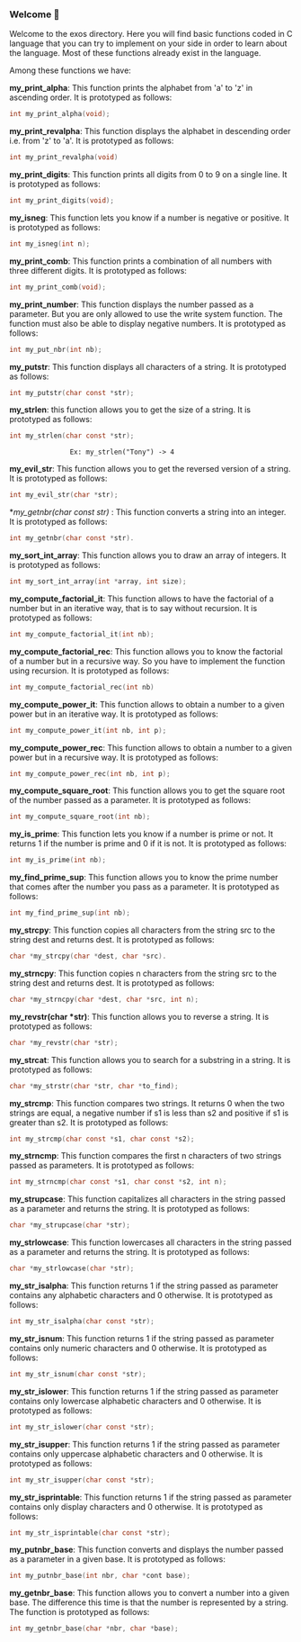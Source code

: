 ### Welcome 🎉

Welcome to the exos directory. Here you will find basic functions coded in C language that you can try to implement on your side in order to learn about the language. Most of these functions already exist in the language.

Among these functions we have:

**my_print_alpha**: This function prints the alphabet from 'a' to 'z' in ascending order.
It is prototyped as follows: 
```c
int my_print_alpha(void);
```

**my_print_revalpha**: This function displays the alphabet in descending order i.e. from 'z' to 'a'.
It is prototyped as follows: 
```c
int my_print_revalpha(void)
```

**my_print_digits**: This function prints all digits from 0 to 9 on a single line.
It is prototyped as follows: 
```c
int my_print_digits(void);
```

**my_isneg**: This function lets you know if a number is negative or positive.
It is prototyped as follows: 
```c
int my_isneg(int n);
```

**my_print_comb**: This function prints a combination of all numbers with three different digits.
It is prototyped as follows: 
```c
int my_print_comb(void);
```

**my_print_number**: This function displays the number passed as a parameter. But you are only allowed to use the write system function. The function must also be able to display negative numbers.
It is prototyped as follows: 
```c
int my_put_nbr(int nb);
```

**my_putstr**: This function displays all characters of a string.
It is prototyped as follows: 
```c
int my_putstr(char const *str);
```

**my_strlen**: this function allows you to get the size of a string.
It is prototyped as follows: 
```c
int my_strlen(char const *str);
```

`               Ex: my_strlen("Tony") -> 4`

**my_evil_str**: This function allows you to get the reversed version of a string.
It is prototyped as follows: 
```c
int my_evil_str(char *str);
```

**my_getnbr(char const *str)** : This function converts a string into an integer. It is prototyped as follows: 
```c
int my_getnbr(char const *str).
```

**my_sort_int_array**: This function allows you to draw an array of integers.
It is prototyped as follows: 
```c
int my_sort_int_array(int *array, int size);
```

**my_compute_factorial_it**: This function allows to have the factorial of a number but in an iterative way, that is to say without recursion. It is prototyped as follows:
```c
int my_compute_factorial_it(int nb);
```

**my_compute_factorial_rec**: This function allows you to know the factorial of a number but in a recursive way. So you have to implement the function using recursion.
It is prototyped as follows:
```c
int my_compute_factorial_rec(int nb)
```

**my_compute_power_it**: This function allows to obtain a number to a given power but in an iterative way.
It is prototyped as follows: 
```c
int my_compute_power_it(int nb, int p);
```

**my_compute_power_rec**: This function allows to obtain a number to a given power but in a recursive way. It is prototyped as follows:
```c
int my_compute_power_rec(int nb, int p);
```

**my_compute_square_root**: This function allows you to get the square root of the number passed as a parameter. It is prototyped as follows: 
```c
int my_compute_square_root(int nb);
```

**my_is_prime**: This function lets you know if a number is prime or not. It returns 1 if the number is prime and 0 if it is not. It is prototyped as follows: 
```c
int my_is_prime(int nb);
```

**my_find_prime_sup**: This function allows you to know the prime number that comes after the number you pass as a parameter. It is prototyped as follows:
```c
int my_find_prime_sup(int nb);
```

**my_strcpy**: This function copies all characters from the string src to the string dest and returns dest. It is prototyped as follows: 
```c
char *my_strcpy(char *dest, char *src).
```

**my_strncpy**: This function copies n characters from the string src to the string dest and returns dest. It is prototyped as follows:
```c
char *my_strncpy(char *dest, char *src, int n);
```

**my_revstr(char *str)**: This function allows you to reverse a string.
It is prototyped as follows: 
```c
char *my_revstr(char *str);
```

**my_strcat**: This function allows you to search for a substring in a string. It is prototyped as follows:
```c
char *my_strstr(char *str, char *to_find);
```

**my_strcmp**: This function compares two strings. It returns 0 when the two strings are equal, a negative number if s1 is less than s2 and positive if s1 is greater than s2.
It is prototyped as follows: 
```c
int my_strcmp(char const *s1, char const *s2);
```

**my_strncmp**: This function compares the first n characters of two strings passed as parameters. It is prototyped as follows:
```c
int my_strncmp(char const *s1, char const *s2, int n);
```

**my_strupcase**: This function capitalizes all characters in the string passed as a parameter and returns the string. It is prototyped as follows: 
```c
char *my_strupcase(char *str);
```

**my_strlowcase**: This function lowercases all characters in the string passed as a parameter and returns the string. It is prototyped as follows:
```c
char *my_strlowcase(char *str);
```

**my_str_isalpha**: This function returns 1 if the string passed as parameter contains any alphabetic characters and 0 otherwise. It is prototyped as follows:
```c
int my_str_isalpha(char const *str);
```

**my_str_isnum**: This function returns 1 if the string passed as parameter contains only numeric characters and 0 otherwise. It is prototyped as follows:
```c
int my_str_isnum(char const *str);
```
**my_str_islower**: This function returns 1 if the string passed as parameter contains only lowercase alphabetic characters and 0 otherwise. It is prototyped as follows:
```c
int my_str_islower(char const *str);
```

**my_str_isupper**: This function returns 1 if the string passed as parameter contains only uppercase alphabetic characters and 0 otherwise. It is prototyped as follows:
```c
int my_str_isupper(char const *str);
```
**my_str_isprintable**: This function returns 1 if the string passed as parameter contains only display characters and 0 otherwise. It is prototyped as follows:
```c
int my_str_isprintable(char const *str);
```

**my_putnbr_base**: This function converts and displays the number passed as a parameter in a given base. It is prototyped as follows:
```c
int my_putnbr_base(int nbr, char *cont base);
```

**my_getnbr_base**: This function allows you to convert a number into a given base. The difference this time is that the number is represented by a string.
The function is prototyped as follows:
```c
int my_getnbr_base(char *nbr, char *base);
```